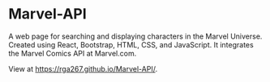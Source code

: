 # Marvel-API
A web page for searching and displaying characters in the Marvel Universe. Created using React, Bootstrap, HTML, CSS, and JavaScript. It integrates the Marvel Comics API at Marvel.com.

View at https://rga267.github.io/Marvel-API/.
